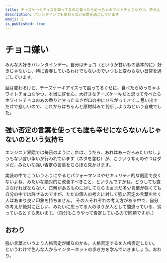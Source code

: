 ```yaml
---
title: チーズケーキアイスを謳ってるのに食べたらめっちゃホワイトチョコなやつ、許せん
description: バレンタインでも変わらない日常を過ごしています
emoji: 🍫
is_published: true
---
```


# チョコ嫌い

みんな大好きバレンタインデー。自分はチョコ（というか甘いもの基本的に）好きじゃないし、特に青春しているわけでもないのでいつもと変わらない日常を過ごしています。

話は変わるけど、チーズケーキアイスって謳ってるくせに、食べたらめっちゃホワイトチョコなやつ、本当に許せん。大好きなチーズケーキだと思って食べたらホワイトチョコのあの香りと甘ったるさが口の中にひろがってきて...
思い出すだけで悲しいので、これからはちゃんと原材料みて判断しようねという自戒でした。

## 強い否定の言葉を使っても誰も幸せにならないんじゃないのという気持ち

エンジニア界隈では毎日のようにこれはこうだろ、あれはあーだろみたいなしょうもない言い争いが行われています（ネタを含む）が、こういう考えのやつはダメだ、みたいな強い否定の言葉をちらほら見かけます。

実装の中でこういうふうにやるとパフォーマンスやセキュリティ的な側面で良くないよね、みたいな絶対的に改善すべきこと、というんですかね。どうしても直さなければならない、正解があるものに対してならまぁまだ多少言葉が強くても自分の中では許せるのですが、ただの個人の考えに対して強い否定の言葉を吐く人はあまり良い印象を持ちません。
その人それぞれの考え方がある中で、自分の考えが絶対に正しい、みたいに思ってる人のほうが人として間違っている、劣っているとすら思います。（自分もこうやって否定しているので同類ですが。）

## おわり

強い言葉というより人格否定が嫌なのかも。人格否定するを人格否定したい。
というわけで色んな人からインターネットの歩き方を学んでいきましょう。おわり。

